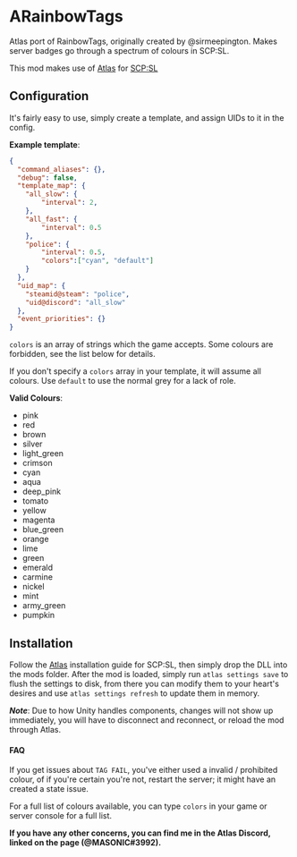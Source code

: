 # ARainbowTags
Atlas port of RainbowTags, originally created by @sirmeepington. Makes server badges go through a spectrum of colours in SCP:SL. 

This mod makes use of [Atlas](https://gitlab.com/Androxanik/atlas/) for [SCP:SL](https://scpslgame.com/)

## Configuration
It's fairly easy to use, simply create a template, and assign UIDs to it in the config.

**Example template**:
```json
{
  "command_aliases": {},
  "debug": false,
  "template_map": {
    "all_slow": {
        "interval": 2,
    },
    "all_fast": {
        "interval": 0.5
    },
    "police": {
        "interval": 0.5,
        "colors":["cyan", "default"]
    }
  },
  "uid_map": {
    "steamid@steam": "police",
    "uid@discord": "all_slow"
  },
  "event_priorities": {}
}
```
`colors` is an array of strings which the game accepts. Some colours are forbidden, see the list below for details.

If you don't specify a `colors` array in your template, it will assume all colours.
Use `default` to use the normal grey for a lack of role.

**Valid Colours**:
* pink
* red
* brown
* silver
* light_green
* crimson
* cyan
* aqua
* deep_pink
* tomato
* yellow
* magenta
* blue_green
* orange
* lime
* green
* emerald
* carmine
* nickel
* mint
* army_green
* pumpkin

## Installation
Follow the [Atlas](https://gitlab.com/Androxanik/atlas/) installation guide for SCP:SL, then simply drop the DLL into the mods folder.
After the mod is loaded, simply run `atlas settings save` to flush the settings to disk, from there you can modify them to your heart's desires and use `atlas settings refresh` to update them in memory.

***Note***: Due to how Unity handles components, changes will not show up immediately, you will have to disconnect and reconnect, or reload the mod through Atlas. 

#### FAQ

If you get issues about `TAG FAIL`, you've either used a invalid / prohibited colour, of if you're certain you're not, restart the server; it might have an created a state issue.

For a full list of colours available, you can type `colors` in your game or server console for a full list.

**If you have any other concerns, you can find me in the Atlas Discord, linked on the page (@MASONIC#3992).**